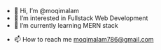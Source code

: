 - 👋 Hi, I’m @moqimalam
- 👀 I’m interested in Fullstack Web Development
- 🌱 I’m currently learning MERN stack 
<!--     - 💞️ I’m looking to collaborate on ... --->
- 📫 How to reach me moqimalam786@gmail.com

<!---
moqimalam/moqimalam is a ✨ special ✨ repository because its `README.md` (this file) appears on your GitHub profile.
You can click the Preview link to take a look at your changes.
--->
